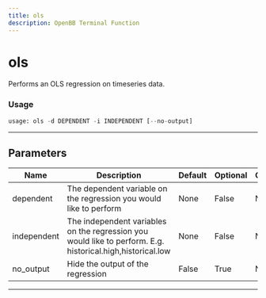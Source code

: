```yaml
---
title: ols
description: OpenBB Terminal Function
---
```


# ols

Performs an OLS regression on timeseries data.

### Usage

```python
usage: ols -d DEPENDENT -i INDEPENDENT [--no-output]
```

---

## Parameters

| Name | Description | Default | Optional | Choices |
| ---- | ----------- | ------- | -------- | ------- |
| dependent | The dependent variable on the regression you would like to perform | None | False | None |
| independent | The independent variables on the regression you would like to perform. E.g. historical.high,historical.low | None | False | None |
| no_output | Hide the output of the regression | False | True | None |
---

